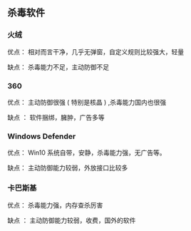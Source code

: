 ## 杀毒软件

### 火绒

优点： 相对而言干净，几乎无弹窗，自定义规则比较强大，轻量

缺点： 杀毒能力不足，主动防御不足



### 360

优点： 主动防御很强 ( 特别是核晶 ) ,杀毒能力国内也很强

缺点 ： 软件捆绑，臃肿，广告多等



### Windows Defender

优点： Win10 系统自带，安静，杀毒能力强，无广告等。

缺点： 主动防御能力较弱，外放接口比较多



### 卡巴斯基

 优点： 杀毒能力强，内存查杀厉害

缺点 ： 主动防御能力较弱，收费，国外的软件

